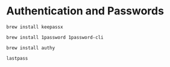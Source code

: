 # Authentication and Passwords

```shell
brew install keepassx
```

```shell
brew install 1password 1password-cli
```

```shell
brew install authy
```

```shell
lastpass
```
